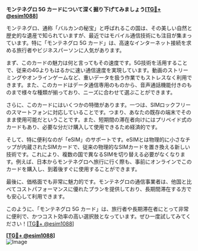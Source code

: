 **モンテネグロ 5G カードについて深く掘り下げてみましょう[[TG💪+ @esim1088](https://t.me/s/esim1088)]**

モンテネグロ、通称「バルカンの秘宝」と呼ばれるこの国は、その美しい自然と歴史的な遺産で知られていますが、最近ではモバイル通信技術にも注目が集まっています。特に「モンテネグロ 5G カード」は、高速なインターネット接続を求める旅行者やビジネスパーソンに人気があります。

まず、このカードの魅力は何と言ってもその速度です。5G技術を活用することで、従来の4Gよりもはるかに速い通信速度を実現しています。動画のストリーミングやオンラインゲームなど、重いデータを扱う作業でもストレスなく利用できます。また、このカードはデータ通信専用のものから、音声通話機能付きのものまで様々な種類が揃っており、ニーズに合わせて選ぶことができます。

さらに、このカードにはいくつかの特徴があります。一つは、SIMロックフリーのスマートフォンに対応していることです。つまり、あなたの既存の端末でそのまま使用可能だということです。また、短期間の滞在者向けにはプリペイド式のカードもあり、必要な分だけ購入して使用できるため経済的です。

そして、特に便利なのが「eSIM」のサポートです。eSIMとは物理的に小さなチップが内蔵されたSIMカードで、従来の物理的なSIMカードを置き換える新しい技術です。これにより、複数の国で異なるSIMを切り替える必要がなくなります。例えば、日本からモンテネグロへ旅行に行く際も、事前にオンラインでこのカードを購入し、到着後すぐに使用することができます。

最後に、価格面でも非常に魅力的です。モンテネグロの通信事業者は、他国と比べてコストパフォーマンスに優れたプランを提供しており、長期間滞在する方でも安心して利用できます。

このように、「モンテネグロ 5G カード」は、旅行者や長期滞在者にとって非常に便利で、かつコスト効率の高い選択肢となっています。ぜひ一度試してみてください！[[TG💪+ @esim1088](https://t.me/s/esim1088)]

**[[TG💪+ @esim1088](https://t.me/s/esim1088)]**  
![Image](https://i.postimg.cc/Y0z9fWf4/image.png)
